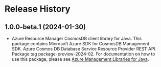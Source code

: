 # Release History

## 1.0.0-beta.1 (2024-01-30)

- Azure Resource Manager CosmosDB client library for Java. This package contains Microsoft Azure SDK for CosmosDB Management SDK. Azure Cosmos DB Database Service Resource Provider REST API. Package tag package-preview-2024-02. For documentation on how to use this package, please see [Azure Management Libraries for Java](https://aka.ms/azsdk/java/mgmt).
